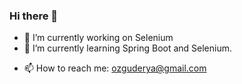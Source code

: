 ### Hi there 👋


- 🔭 I’m currently working on Selenium
- 🌱 I’m currently learning Spring Boot and Selenium.
<!-- 👯 I’m looking to collaborate on ... 
- 🤔 I’m looking for help with ...
- 💬 Ask me about ...-->
- 📫 How to reach me: ozguderya@gmail.com


